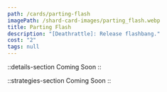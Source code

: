 ```yaml
---
path: /cards/parting-flash
imagePath: /shard-card-images/parting_flash.webp
title: Parting Flash
description: "[Deathrattle]: Release flashbang."
cost: "2"
tags: null
---
```


::details-section
Coming Soon
::

::strategies-section
Coming Soon
::
